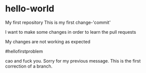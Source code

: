 # hello-world
My first repository
This is my first change-'commit'

I want to make some changes in order to learn the pull requests

My changes are not working as expected

#hellofirstproblem
<cao>
  </cao>

cao and fuck you.
Sorry for my previous message.
This is the first correction of a branch.